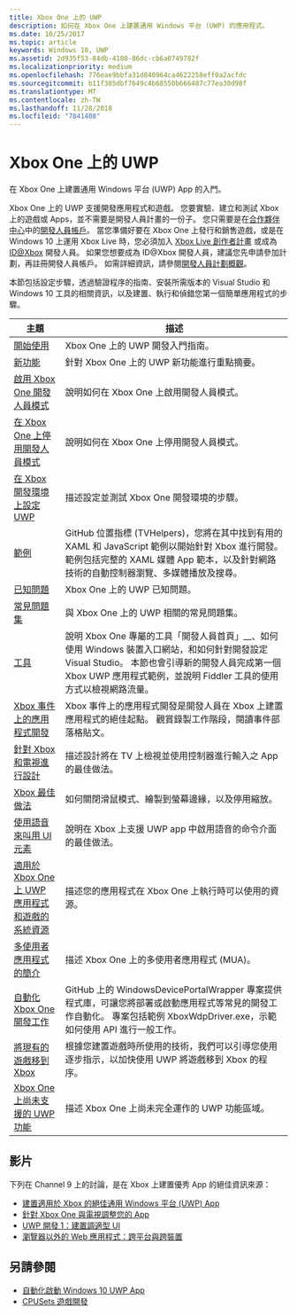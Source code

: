 ```yaml
---
title: Xbox One 上的 UWP
description: 如何在 Xbox One 上建置通用 Windows 平台 (UWP) 的應用程式。
ms.date: 10/25/2017
ms.topic: article
keywords: Windows 10, UWP
ms.assetid: 2d935f53-84db-4108-86dc-cb6a0749782f
ms.localizationpriority: medium
ms.openlocfilehash: 776eae9bbfa31d840964ca4622258eff0a2acfdc
ms.sourcegitcommit: b11f305dbf7649c4b68550b666487c77ea30d98f
ms.translationtype: MT
ms.contentlocale: zh-TW
ms.lasthandoff: 11/28/2018
ms.locfileid: "7841408"
---
```

# <a name="uwp-on-xbox-one"></a>Xbox One 上的 UWP

在 Xbox One 上建置通用 Windows 平台 (UWP) App 的入門。

Xbox One 上的 UWP 支援開發應用程式和遊戲。 您要實驗、建立和測試 Xbox 上的遊戲或 Apps，並不需要是開發人員計畫的一份子。 您只需要是在[合作夥伴中心](https://partner.microsoft.com/dashboard)中的[開發人員帳戶](https://developer.microsoft.com/en-us/store/register)。 當您準備好要在 Xbox One 上發行和銷售遊戲，或是在 Windows 10 上運用 Xbox Live 時，您必須加入 [Xbox Live 創作者計畫](https://developer.microsoft.com/games/xbox/xboxlive/creator) 或成為 [ID@Xbox](http://www.xbox.com/Developers/id) 開發人員。 如果您想要成為 ID@Xbox 開發人員，建議您先申請參加計劃，再註冊開發人員帳戶。 如需詳細資訊，請參閱[開發人員計劃概觀](../xbox-live/developer-program-overview.md)。

本節包括設定步驟，透過驗證程序的指南、安裝所需版本的 Visual Studio 和 Windows 10 工具的相關資訊，以及建置、執行和偵錯您第一個簡單應用程式的步驟。 

| 主題      | 描述 |
|------------|-------------|
|[開始使用](getting-started.md)| Xbox One 上的 UWP 開發入門指南。 |
|[新功能](whats-new.md)| 針對 Xbox One 上的 UWP 新功能進行重點摘要。 |
|[啟用 Xbox One 開發人員模式](devkit-activation.md)| 說明如何在 Xbox One 上啟用開發人員模式。 |
|[在 Xbox One 上停用開發人員模式](devkit-deactivation.md)| 說明如何在 Xbox One 上停用開發人員模式。 |
|[在 Xbox 開發環境上設定 UWP](development-environment-setup.md)| 描述設定並測試 Xbox One 開發環境的步驟。 |
|[範例](samples.md)| GitHub 位置指標 (TVHelpers)，您將在其中找到有用的 XAML 和 JavaScript 範例以開始針對 Xbox 進行開發。 範例包括完整的 XAML 媒體 App 範本，以及針對網路技術的自動控制器瀏覽、多媒體播放及搜尋。 |
|[已知問題](known-issues.md)| Xbox One 上的 UWP 已知問題。 |
|[常見問題集](frequently-asked-questions.md)| 與 Xbox One 上的 UWP 相關的常見問題集。 |
|[工具](introduction-to-xbox-tools.md)| 說明 Xbox One 專屬的工具「開發人員首頁」__、如何使用 Windows 裝置入口網站，和如何針對開發設定 Visual Studio。 本節也會引導新的開發人員完成第一個 Xbox UWP 應用程式範例，並說明 Fiddler 工具的使用方式以檢視網路流量。 |
| [Xbox 事件上的應用程式開發](https://developer.microsoft.com/windows/projects/campaigns/app-dev-on-xbox-event) | Xbox 事件上的應用程式開發是開發人員在 Xbox 上建置應用程式的絕佳起點。 觀賞錄製工作階段，閱讀事件部落格貼文。 |
|[針對 Xbox 和電視進行設計](../design/devices/designing-for-tv.md)| 描述設計將在 TV 上檢視並使用控制器進行輸入之 App 的最佳做法。 |
|[Xbox 最佳做法](tailoring-for-xbox.md)| 如何關閉滑鼠模式、繪製到螢幕邊緣，以及停用縮放。 |
|[使用語音來叫用 UI 元素](ves-on-xbox.md)| 說明在 Xbox 上支援 UWP app 中啟用語音的命令介面的最佳做法。 |
|[適用於 Xbox One 上 UWP 應用程式和遊戲的系統資源](system-resource-allocation.md)| 描述您的應用程式在 Xbox One 上執行時可以使用的資源。 |
|[多使用者應用程式的簡介](multi-user-applications.md)| 描述 Xbox One 上的多使用者應用程式 (MUA)。 |
| [自動化 Xbox One 開發工作](https://github.com/Microsoft/WindowsDevicePortalWrapper/tree/v0.9.4) | GitHub 上的 WindowsDevicePortalWrapper 專案提供程式庫，可讓您將部署或啟動應用程式等常見的開發工作自動化。 專案包括範例 XboxWdpDriver.exe，示範如何使用 API 進行一般工作。 |
|[將現有的遊戲移到 Xbox](development-lanes-landing.md)|根據您建置遊戲時所使用的技術，我們可以引導您使用逐步指示，以加快使用 UWP 將遊戲移到 Xbox 的程序。|
|[Xbox One 上尚未支援的 UWP 功能](http://go.microsoft.com/fwlink/p/?LinkId=760755)|  描述 Xbox One 上尚未完全運作的 UWP 功能區域。|

## <a name="videos"></a>影片

下列在 Channel 9 上的討論，是在 Xbox 上建置優秀 App 的絕佳資訊來源：

* [建置適用於 Xbox 的絕佳通用 Windows 平台 (UWP) App](https://channel9.msdn.com/Events/Build/2016/B883)
* [針對 Xbox One 與電視調整您的 App](https://channel9.msdn.com/Events/Build/2016/T651-R1)
* [UWP 開發 1：建置調適型 UI](https://channel9.msdn.com/Events/Build/2016/L724-R1)
* [瀏覽器以外的 Web 應用程式：跨平台與跨裝置](https://channel9.msdn.com/Events/Build/2016/B888)

## <a name="see-also"></a>另請參閱

- [自動化啟動 Windows 10 UWP App](automate-launching-uwp-apps.md)
- [CPUSets 遊戲開發](cpusets-games.md)